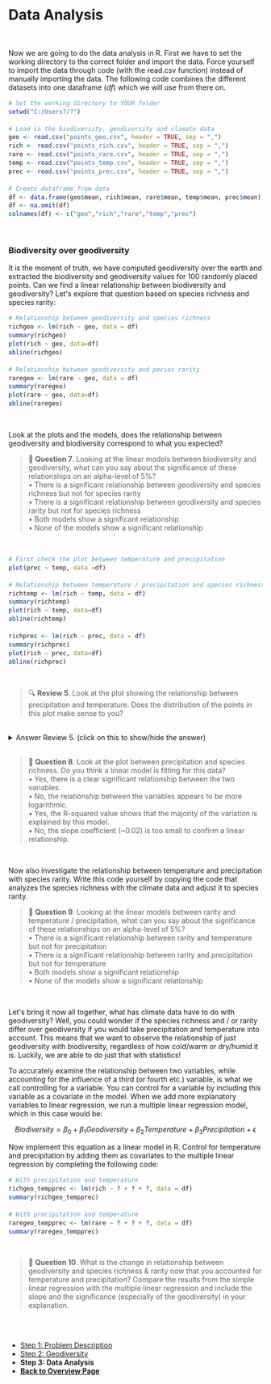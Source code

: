 # Data Analysis

<br />

Now we are going to do the data analysis in R. First we have to set the working directory to the correct folder and import the data. Force yourself to import the data through code (with the read.csv function) instead of manually importing the data. The following code combines the different datasets into one dataframe (*df*) which we will use from there on.

```R
# Set the working directory to YOUR folder
setwd("C:/Users?/?")

# Load in the biodiversity, geodiversity and climate data
geo <- read.csv("points_geo.csv", header = TRUE, sep = ",")
rich <- read.csv("points_rich.csv", header = TRUE, sep = ",")
rare <- read.csv("points_rare.csv", header = TRUE, sep = ",")
temp <- read.csv("points_temp.csv", header = TRUE, sep = ",")
prec <- read.csv("points_prec.csv", header = TRUE, sep = ",")

# Create dataframe from data
df <- data.frame(geo$mean, rich$mean, rare$mean, temp$mean, prec$mean)
df <- na.omit(df)
colnames(df) <- c("geo","rich","rare","temp","prec")
```

<br />

### Biodiversity over geodiversity

It is the moment of truth, we have computed geodiversity over the earth and extracted the biodiversity and geodiversity values for 100 randomly placed points. Can we find a linear relationship between biodiversity and geodiversity? Let's explore that question based on species richness and species rarity:

```R
# Relationship between geodiversity and species richness
richgeo <- lm(rich ~ geo, data = df)
summary(richgeo)
plot(rich ~ geo, data=df)
abline(richgeo)

# Relationship between geodiversity and pecies rarity
raregeo <- lm(rare ~ geo, data = df)
summary(raregeo)
plot(rare ~ geo, data=df)
abline(raregeo)
```

<br />

Look at the plots and the models, does the relationship between geodiversity and biodiversity correspond to what you expected?

> 📝 **Question 7**. Looking at the linear models between biodiversity and geodiversity, what can you say about the significance of these relationships on an alpha-level of 5%?
> <br />
> • There is a significant relationship between geodiversity and species richness but not for species rarity <br />
> • There is a significant relationship between geodiversity and species rarity but not for species richness <br />
> • Both models show a significant relationship <br />
> • None of the models show a significant relationship <br />

<br />

```R
# First check the plot between temperature and precipitation
plot(prec ~ temp, data =df)

# Relationship between temperature / precipitation and species richness
richtemp <- lm(rich ~ temp, data = df)
summary(richtemp)
plot(rich ~ temp, data=df)
abline(richtemp)

richprec <- lm(rich ~ prec, data = df)
summary(richprec)
plot(rich ~ prec, data=df)
abline(richprec)
```

<br />

> 🔍 **Review 5**. Look at the plot showing the relationship between precipitation and temperature. Does the distribution of the points in this plot make sense to you? <br />

<br />
<details>
<summary>Answer Review 5. (click on this to show/hide the answer)</summary>
Yes, the distribution of the point cloud is consistent with the possible climate that we observe on earth. Look at the picture underneath explaining the different biomes by the combination of precipitation and temperature. The point cloud follows the same kind of 'triangular' shape. High values of precipitation do not really occur at low temperatures for instance.
<br />
<div align="center">
  <img src="biomes_climate.jpg" alt="biomes" width="500" height="500">
  <br />
  <em>Figure 4. Distribution of biomes over precipitation and temperature gradients.</em>
</div>
</details>
<br />


> 📝 **Question 8**. Look at the plot between precipitation and species richness. Do you think a linear model is fitting for this data?
> <br />
> • Yes, there is a clear significant relationship between the two variables. <br />
> • No, the relationship between the variables appears to be more logarithmic.  <br />
> • Yes, the R-squared value shows that the majority of the variation is explained by this model. <br />
> • No, the slope coefficient (~0.02) is too small to confirm a linear relationship. <br />

<br />

Now also investigate the relationship between temperature and precipitation with species rarity. Write this code yourself by copying the code that analyzes the species richness with the climate data and adjust it to species rarity.

> 📝 **Question 9**. Looking at the linear models between rarity and temperature / precipitation, what can you say about the significance of these relationships on an alpha-level of 5%?
> <br />
> • There is a significant relationship between rarity and temperature but not for precipitation <br />
> • There is a significant relationship between rarity and precipitation but not for temperature <br />
> • Both models show a significant relationship <br />
> • None of the models show a significant relationship <br />

<br />

Let's bring it now all together, what has climate data have to do with geodiversity? Well, you could wonder if the species richness and / or rarity differ over geodiversity if you would take precipitation and temperature into account. This means that we want to observe the relationship of just geodiversity with biodiversity, regardless of how cold/warm or dry/humid it is. Luckily, we are able to do just that with statistics! 

To accurately examine the relationship between two variables, while accounting for the influence of a third (or fourth etc.) variable, is what we call controlling for a variable. You can control for a variable by including this variable as a covariate in the model. When we add more explanatory variables to linear regression, we run a multiple linear regression model, which in this case would be:

$$ Biodiversity = \beta_0 + \beta_1 Geodiversity + \beta_2 Temperature + \beta_3 Precipitation + \epsilon $$

Now implement this equation as a linear model in R. Control for temperature and precipitation by adding them as covariates to the multiple linear regression by completing the following code:

```R
# With precipitation and temperature
richgeo_tempprec <- lm(rich ~ ? + ? + ?, data = df)
summary(richgeo_tempprec)

# With precipitation and temperature
raregeo_tempprec <- lm(rare ~ ? + ? + ?, data = df)
summary(raregeo_tempprec)
```

<br />

> 📝 **Question 10**. What is the change in relationship between geodiversity and species richness & rarity now that you accounted for temperature and precipitation? Compare the results from the simple linear regression with the multiple linear regression and include the slope and the significance (especially of the geodiversity) in your explanation.

<br />
<br />


<nav>
  <ul>
    <li><a href="geodiversity.html">Step 1: Problem Description</a></li>
    <li><a href="geodiversity.html">Step 2: Geodiversity</a></li>
    <li><strong>Step 3: Data Analysis</strong></li>
    <li><a href="../"><b>Back to Overview Page</b></a></li>
  </ul>
</nav>


